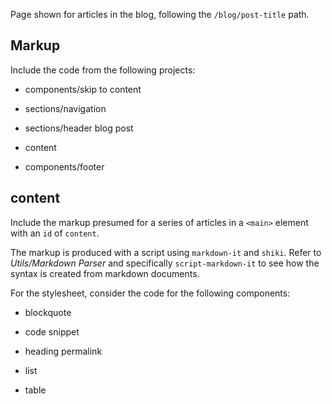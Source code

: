 Page shown for articles in the blog, following the `/blog/post-title` path.

## Markup

Include the code from the following projects:

- components/skip to content

- sections/navigation

- sections/header blog post

- content

- components/footer

## content

Include the markup presumed for a series of articles in a `<main>` element with an `id` of `content`.

The markup is produced with a script using `markdown-it` and `shiki`. Refer to _Utils/Markdown Parser_ and specifically `script-markdown-it` to see how the syntax is created from markdown documents.

For the stylesheet, consider the code for the following components:

- blockquote

- code snippet

- heading permalink

- list

- table
